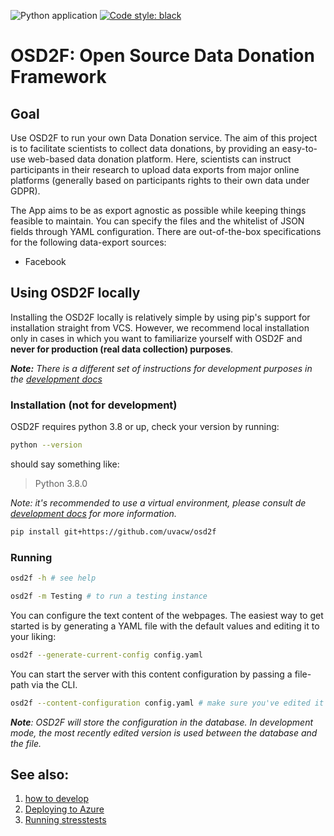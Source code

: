 ![Python application](https://github.com/uvacw/osd2f/workflows/Python%20application/badge.svg?branch=main)
<a href="https://github.com/psf/black"><img alt="Code style: black" src="https://img.shields.io/badge/code%20style-black-000000.svg"></a>
# OSD2F: Open Source Data Donation Framework

## Goal

Use OSD2F to run your own Data Donation service. The aim of this project is to facilitate 
scientists to collect data donations, by providing an easy-to-use web-based data donation 
platform. Here, scientists can instruct participants in their research to upload data 
exports from major online platforms (generally based on participants rights to their own
data under GDPR).

The App aims to be as export agnostic as possible while keeping things feasible to maintain.
You can specify the files and the whitelist of JSON fields through YAML configuration. 
There are out-of-the-box specifications for the following data-export sources:

* Facebook

## Using OSD2F locally

Installing the OSD2F locally is relatively simple by using pip's support for installation straight from 
VCS. However, we recommend local installation only in cases in which you want to familiarize yourself
with OSD2F and **never for production (real data collection) purposes**. 

***Note:** There is a different set of instructions for development purposes in the [development docs](docs/development.md)*

### Installation (not for development)

OSD2F requires python 3.8 or up, check your version by running:

```bash
python --version
```
should say something like:
> Python 3.8.0

*Note: it's recommended to use a virtual environment, please consult de [development docs](docs/development.md) for more information.*

```bash
pip install git+https://github.com/uvacw/osd2f
```

### Running

```bash
osd2f -h # see help
```

```bash
osd2f -m Testing # to run a testing instance
```

You can configure the text content of the webpages. The easiest way to get started
is by generating a YAML file with the default values and editing it to your liking:

```bash
osd2f --generate-current-config config.yaml
```

You can start the server with this content configuration by passing a file-path 
via the CLI. 

```bash
osd2f --content-configuration config.yaml # make sure you've edited it first
```

***Note**: OSD2F will store the configuration in the database. In development mode, the
most recently edited version is used between the database and the file.*

## See also:

1. [how to develop](docs/development.md)
2. [Deploying to Azure](docs/deploying_to_azure.md)
3. [Running stresstests](docs/stresstests.md)
